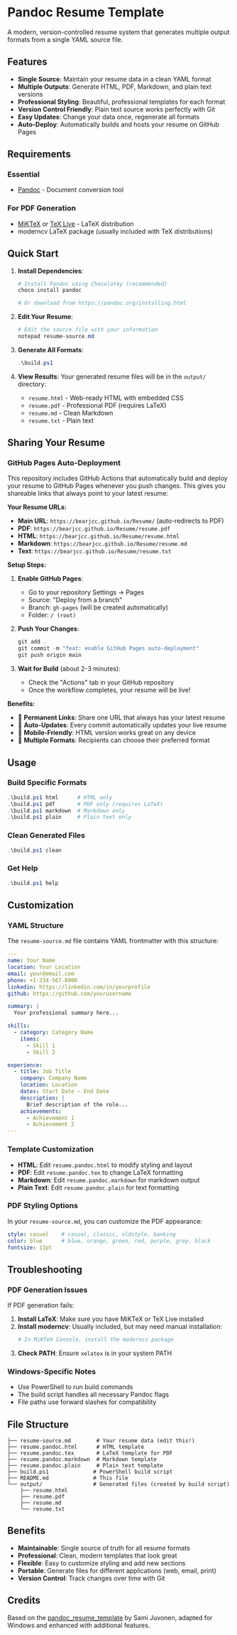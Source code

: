 # Pandoc Resume Template

A modern, version-controlled resume system that generates multiple output formats from a single YAML source file.

## Features

- **Single Source**: Maintain your resume data in a clean YAML format
- **Multiple Outputs**: Generate HTML, PDF, Markdown, and plain text versions
- **Professional Styling**: Beautiful, professional templates for each format
- **Version Control Friendly**: Plain text source works perfectly with Git
- **Easy Updates**: Change your data once, regenerate all formats
- **Auto-Deploy**: Automatically builds and hosts your resume on GitHub Pages

## Requirements

### Essential
- [Pandoc](https://pandoc.org/installing.html) - Document conversion tool

### For PDF Generation
- [MiKTeX](https://miktex.org/) or [TeX Live](https://www.tug.org/texlive/) - LaTeX distribution
- moderncv LaTeX package (usually included with TeX distributions)

## Quick Start

1. **Install Dependencies**:
   ```powershell
   # Install Pandoc using Chocolatey (recommended)
   choco install pandoc

   # Or download from https://pandoc.org/installing.html
   ```

2. **Edit Your Resume**:
   ```powershell
   # Edit the source file with your information
   notepad resume-source.md
   ```

3. **Generate All Formats**:
   ```powershell
   .\build.ps1
   ```

4. **View Results**:
   Your generated resume files will be in the `output/` directory:
   - `resume.html` - Web-ready HTML with embedded CSS
   - `resume.pdf` - Professional PDF (requires LaTeX)
   - `resume.md` - Clean Markdown
   - `resume.txt` - Plain text

## Sharing Your Resume

### GitHub Pages Auto-Deployment

This repository includes GitHub Actions that automatically build and deploy your resume to GitHub Pages whenever you push changes. This gives you shareable links that always point to your latest resume:

**Your Resume URLs:**
- **Main URL**: `https://bearjcc.github.io/Resume/` (auto-redirects to PDF)
- **PDF**: `https://bearjcc.github.io/Resume/resume.pdf`
- **HTML**: `https://bearjcc.github.io/Resume/resume.html`
- **Markdown**: `https://bearjcc.github.io/Resume/resume.md`
- **Text**: `https://bearjcc.github.io/Resume/resume.txt`

**Setup Steps:**
1. **Enable GitHub Pages**:
   - Go to your repository Settings → Pages
   - Source: "Deploy from a branch"
   - Branch: `gh-pages` (will be created automatically)
   - Folder: `/ (root)`

2. **Push Your Changes**:
   ```powershell
   git add .
   git commit -m "feat: enable GitHub Pages auto-deployment"
   git push origin main
   ```

3. **Wait for Build** (about 2-3 minutes):
   - Check the "Actions" tab in your GitHub repository
   - Once the workflow completes, your resume will be live!

**Benefits:**
- 🔗 **Permanent Links**: Share one URL that always has your latest resume
- 🚀 **Auto-Updates**: Every commit automatically updates your live resume
- 📱 **Mobile-Friendly**: HTML version works great on any device
- 📄 **Multiple Formats**: Recipients can choose their preferred format

## Usage

### Build Specific Formats
```powershell
.\build.ps1 html      # HTML only
.\build.ps1 pdf       # PDF only (requires LaTeX)
.\build.ps1 markdown  # Markdown only
.\build.ps1 plain     # Plain text only
```

### Clean Generated Files
```powershell
.\build.ps1 clean
```

### Get Help
```powershell
.\build.ps1 help
```

## Customization

### YAML Structure
The `resume-source.md` file contains YAML frontmatter with this structure:

```yaml
---
name: Your Name
location: Your Location
email: your@email.com
phone: +1-234-567-8900
linkedin: https://linkedin.com/in/yourprofile
github: https://github.com/yourusername

summary: |
  Your professional summary here...

skills:
  - category: Category Name
    items:
      - Skill 1
      - Skill 2

experience:
  - title: Job Title
    company: Company Name
    location: Location
    dates: Start Date – End Date
    description: |
      Brief description of the role...
    achievements:
      - Achievement 1
      - Achievement 2
---
```

### Template Customization
- **HTML**: Edit `resume.pandoc.html` to modify styling and layout
- **PDF**: Edit `resume.pandoc.tex` to change LaTeX formatting
- **Markdown**: Edit `resume.pandoc.markdown` for markdown output
- **Plain Text**: Edit `resume.pandoc.plain` for text formatting

### PDF Styling Options
In your `resume-source.md`, you can customize the PDF appearance:

```yaml
style: casual    # casual, classic, oldstyle, banking
color: blue      # blue, orange, green, red, purple, grey, black
fontsize: 11pt
```

## Troubleshooting

### PDF Generation Issues
If PDF generation fails:

1. **Install LaTeX**: Make sure you have MiKTeX or TeX Live installed
2. **Install moderncv**: Usually included, but may need manual installation:
   ```powershell
   # In MiKTeX Console, install the moderncv package
   ```
3. **Check PATH**: Ensure `xelatex` is in your system PATH

### Windows-Specific Notes
- Use PowerShell to run build commands
- The build script handles all necessary Pandoc flags
- File paths use forward slashes for compatibility

## File Structure

```
├── resume-source.md        # Your resume data (edit this!)
├── resume.pandoc.html      # HTML template
├── resume.pandoc.tex       # LaTeX template for PDF
├── resume.pandoc.markdown  # Markdown template
├── resume.pandoc.plain     # Plain text template
├── build.ps1              # PowerShell build script
├── README.md              # This file
└── output/                # Generated files (created by build script)
    ├── resume.html
    ├── resume.pdf
    ├── resume.md
    └── resume.txt
```

## Benefits

- **Maintainable**: Single source of truth for all resume formats
- **Professional**: Clean, modern templates that look great
- **Flexible**: Easy to customize styling and add new sections
- **Portable**: Generate files for different applications (web, email, print)
- **Version Control**: Track changes over time with Git

## Credits

Based on the [pandoc_resume_template](https://github.com/samijuvonen/pandoc_resume_template) by Sami Juvonen, adapted for Windows and enhanced with additional features. 